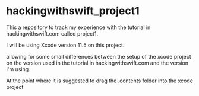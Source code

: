 # hackingwithswift_project1
This a repository to track my experience with the tutorial in hackingwithswift.com called project1.

I will be using Xcode version 11.5 on this project.

allowing for some small differences between the setup of the xcode project on the version used in the tutorial in hackingwithswift.com and the version I'm using.


At the point where it is suggested to drag the .contents folder into the xcode project
